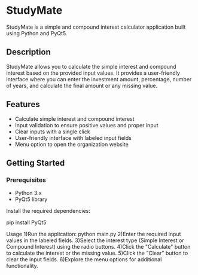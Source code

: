# StudyMate

StudyMate is a simple and compound interest calculator application built using Python and PyQt5.

## Description

StudyMate allows you to calculate the simple interest and compound interest based on the provided input values. It provides a user-friendly interface where you can enter the investment amount, percentage, number of years, and calculate the final amount or any missing value.

## Features

- Calculate simple interest and compound interest
- Input validation to ensure positive values and proper input
- Clear inputs with a single click
- User-friendly interface with labeled input fields
- Menu option to open the organization website


## Getting Started

### Prerequisites

- Python 3.x
- PyQt5 library

Install the required dependencies:

pip install PyQt5


Usage
1)Run the application:
python main.py
2)Enter the required input values in the labeled fields.
3)Select the interest type (Simple Interest or Compound Interest) using the radio buttons.
4)Click the "Calculate" button to calculate the interest or the missing value.
5)Click the "Clear" button to clear the input fields.
6)Explore the menu options for additional functionality.


